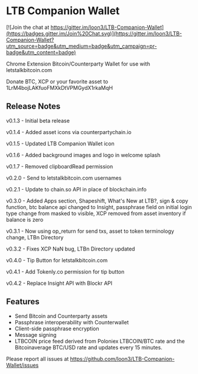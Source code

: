 # LTB Companion Wallet

[![Join the chat at https://gitter.im/loon3/LTB-Companion-Wallet](https://badges.gitter.im/Join%20Chat.svg)](https://gitter.im/loon3/LTB-Companion-Wallet?utm_source=badge&utm_medium=badge&utm_campaign=pr-badge&utm_content=badge)

Chrome Extension Bitcoin/Counterparty Wallet for use with letstalkbitcoin.com

Donate BTC, XCP or your favorite asset to 1LrM4bojLAKfuoFMXkDtVPMGydX1rkaMqH

## Release Notes

v0.1.3 - Initial beta release

v0.1.4 - Added asset icons via counterpartychain.io 

v0.1.5 - Updated LTB Companion Wallet icon 

v0.1.6 - Added background images and logo in welcome splash  

v0.1.7 - Removed clipboardRead permission

v0.2.0 - Send to letstalkbitcoin.com usernames

v0.2.1 - Update to chain.so API in place of blockchain.info

v0.3.0 - Added Apps section, Shapeshift, What's New at LTB?, sign & copy function, btc balance api changed to Insight, passphrase field on initial login type change from masked to visible, XCP removed from asset inventory if balance is zero

v0.3.1 - Now using op_return for send txs, asset to token terminology change, LTBn Directory

v0.3.2 - Fixes XCP NaN bug, LTBn Directory updated

v0.4.0 - Tip Button for letstalkbitcoin.com

v0.4.1 - Add Tokenly.co permission for tip button

v0.4.2 - Replace Insight API with Blockr API


## Features

- Send Bitcoin and Counterparty assets
- Passphrase interoperability with Counterwallet
- Client-side passphrase encryption
- Message signing
- LTBCOIN price feed derived from Poloniex LTBCOIN/BTC rate and the Bitcoinaverage BTC/USD rate and updates every 15 minutes.

Please report all issues at https://github.com/loon3/LTB-Companion-Wallet/issues